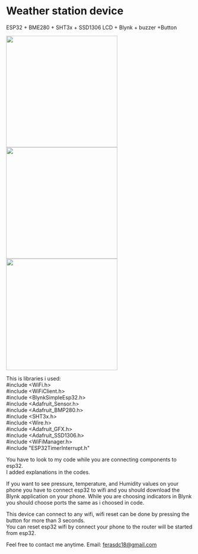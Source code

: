 # Weather station device
 ESP32 + BME280 + SHT3x +  SSD1306 LCD + Blynk + buzzer +Button 

<p float="left">
<img src="https://user-images.githubusercontent.com/87244886/133886855-6ff87dc0-cb92-4ed5-94cb-04b97ac40d40.png" width="300" height="300">
<img src="https://user-images.githubusercontent.com/87244886/133886954-05181230-3186-45a1-866e-b30f81187312.png" width="300" height="300">
<img src="https://user-images.githubusercontent.com/87244886/133887043-9df97e09-710c-43ba-aa0c-2dc09ce92184.png" width="300" height="300">
</p>

This is libraries i used:  
#include <WiFi.h>  
#include <WiFiClient.h>  
#include <BlynkSimpleEsp32.h>  
#include <Adafruit_Sensor.h>  
#include <Adafruit_BMP280.h>  
#include <SHT3x.h>  
#include <Wire.h>  
#include <Adafruit_GFX.h>  
#include <Adafruit_SSD1306.h>  
#include <WiFiManager.h>  
#include "ESP32TimerInterrupt.h"    

You have to look to my code while you are connecting components to esp32.   
I added explanations in the codes.  

If you want to see pressure, temperature, and Humidity values on your phone you have to connect esp32 to wifi and you should download the Blynk application on your phone.
While you are choosing indicators in Blynk you should choose ports the same as i choosed in code.    

This device can connect to any wifi, wifi reset can be done by pressing the button for more than 3 seconds.   
You can reset esp32 wifi by connect your phone to the router will be started from esp32.  

Feel free to contact me anytime. Email: ferasdc18@gmail.com

